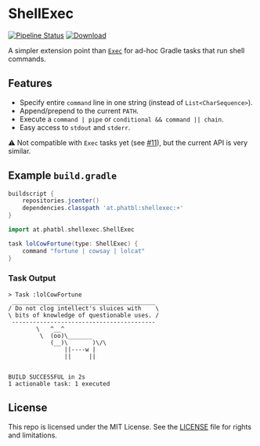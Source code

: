 # ShellExec

[![Pipeline Status](http://jenkins.log-g.co/buildStatus/icon?job=ShellExec/master)](http://jenkins.log-g.co/job/ShellExec/job/master/)
[ ![Download](https://api.bintray.com/packages/phatblat/maven-open-source/ShellExec/images/download.svg) ](https://bintray.com/phatblat/maven-open-source/ShellExec/_latestVersion)

A simpler extension point than [`Exec`](https://docs.gradle.org/current/dsl/org.gradle.api.tasks.Exec.html) for ad-hoc Gradle tasks that run shell commands.

## Features

- Specify entire `command` line in one string (instead of `List<CharSequence>`).
- Append/prepend to the current `PATH`.
- Execute a `command | pipe` or `conditional && command || chain`.
- Easy access to `stdout` and `stderr`.

:warning: Not compatible with `Exec` tasks yet (see [#11](https://github.com/phatblat/ShellExec/issues/11)), but the current API is very similar.

## Example `build.gradle`

```gradle
buildscript {
    repositories.jcenter()
    dependencies.classpath 'at.phatbl:shellexec:+'
}

import at.phatbl.shellexec.ShellExec

task lolCowFortune(type: ShellExec) {
    command "fortune | cowsay | lolcat"
}
```

### Task Output

```
> Task :lolCowFortune
 _________________________________________
/ Do not clog intellect's sluices with    \
\ bits of knowledge of questionable uses. /
 -----------------------------------------
        \   ^__^
         \  (oo)\_______
            (__)\       )\/\
                ||----w |
                ||     ||


BUILD SUCCESSFUL in 2s
1 actionable task: 1 executed
```

## License

This repo is licensed under the MIT License. See the [LICENSE](LICENSE.md) file for rights and limitations.

